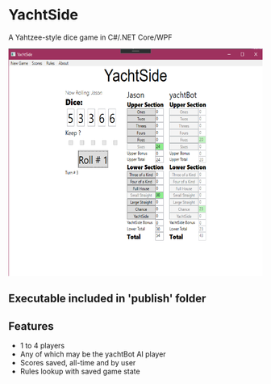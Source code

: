 # YachtSide
A Yahtzee-style dice game in C#/.NET Core/WPF

<img src="YachtSide1.png" alt="YachtSide" width="600" height="450">

## Executable included in 'publish' folder

## Features
- 1 to 4 players
- Any of which may be the yachtBot AI player
- Scores saved, all-time and by user
- Rules lookup with saved game state
